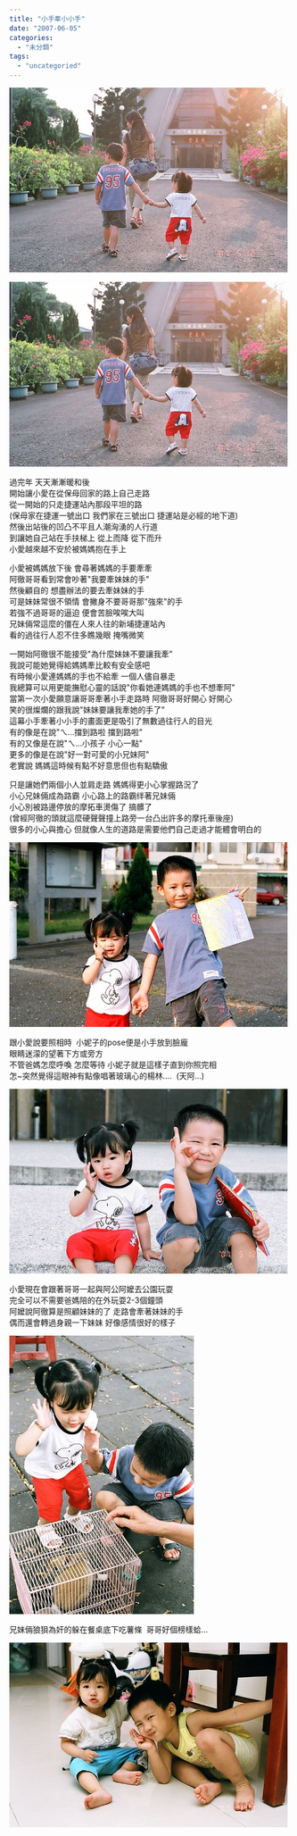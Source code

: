 ```yaml
---
title: "小手牽小小手"
date: "2007-06-05"
categories: 
  - "未分類"
tags: 
  - "uncategoried"
---
```


![](images/530865444_e1b28dee38.jpg)

  
![](images/530865444_e1b28dee38.jpg)  
  
過完年 天天漸漸暖和後   
開始讓小愛在從保母回家的路上自己走路  
從一開始的只走捷運站內那段平坦的路  
(保母家在捷運一號出口 我們家在三號出口 捷運站是必經的地下道)  
然後出站後的凹凸不平且人潮洶湧的人行道  
到讓她自己站在手扶梯上 從上而降 從下而升  
小愛越來越不安於被媽媽抱在手上  
  
小愛被媽媽放下後 會尋著媽媽的手要牽牽  
阿徹哥哥看到常會吵著"我要牽妹妹的手"  
然後顧自的 想盡辦法的要去牽妹妹的手  
可是妹妹常很不領情 會撇身不要哥哥那"強來"的手  
若強不過哥哥的逼迫 便會苦臉唉唉大叫  
兄妹倆常這麼的僵在人來人往的新埔捷運站內  
看的過往行人忍不住多瞧幾眼 掩嘴微笑  

一開始阿徹很不能接受"為什麼妹妹不要讓我牽"  
我說可能她覺得給媽媽牽比較有安全感吧  
有時候小愛連媽媽的手也不給牽 一個人儘自暴走   
我總算可以用更能撫慰心靈的話說"你看她連媽媽的手也不想牽阿"  
當第一次小愛願意讓哥哥牽著小手走路時 阿徹哥哥好開心 好開心  
笑的很燦爛的跟我說"妹妹要讓我牽她的手了"  
這幕小手牽著小小手的畫面更是吸引了無數過往行人的目光  
有的像是在說"ㄟ...擋到路啦 擋到路啦"  
有的又像是在說"ㄟ...小孩子 小心一點"  
更多的像是在說"好一對可愛的小兄妹阿"  
老實說 媽媽這時候有點不好意思但也有點驕傲  
  
只是讓她們兩個小人並肩走路 媽媽得更小心掌握路況了  
小心兄妹倆成為路霸 小心路上的路霸绊著兄妹倆   
小心別被路邊停放的摩拓車燙傷了 搞髒了  
(曾經阿徹的頭就這麼硬聲聲撞上路旁一台凸出許多的摩托車後座)  
很多的小心與擔心 但就像人生的道路是需要他們自己走過才能體會明白的  
  
![](images/530865532_036d3efebb.jpg)  
  
跟小愛說要照相時  小妮子的pose便是小手放到臉龐  
眼睛迷濛的望著下方或旁方  
不管爸媽怎麼呼喚 怎麼等待 小妮子就是這樣子直到你照完相   
怎~突然覺得這眼神有點像唱著玻璃心的楊林....  (天阿...)  
  
![](images/530971995_39261d2f93.jpg)  
  
小愛現在會跟著哥哥一起與阿公阿嬤去公園玩耍  
完全可以不需要爸媽陪的在外玩耍2-3個鐘頭  
阿嬤說阿徹算是照顧妹妹的了 走路會牽著妹妹的手  
偶而還會轉過身親一下妹妹 好像感情很好的樣子  
  
![](images/530972747_0d63f12a31.jpg)  
  
兄妹倆狼狽為奸的躲在餐桌底下吃薯條  哥哥好個榜樣蛤...  
  
![](images/530864550_93b6c6c73d.jpg)
